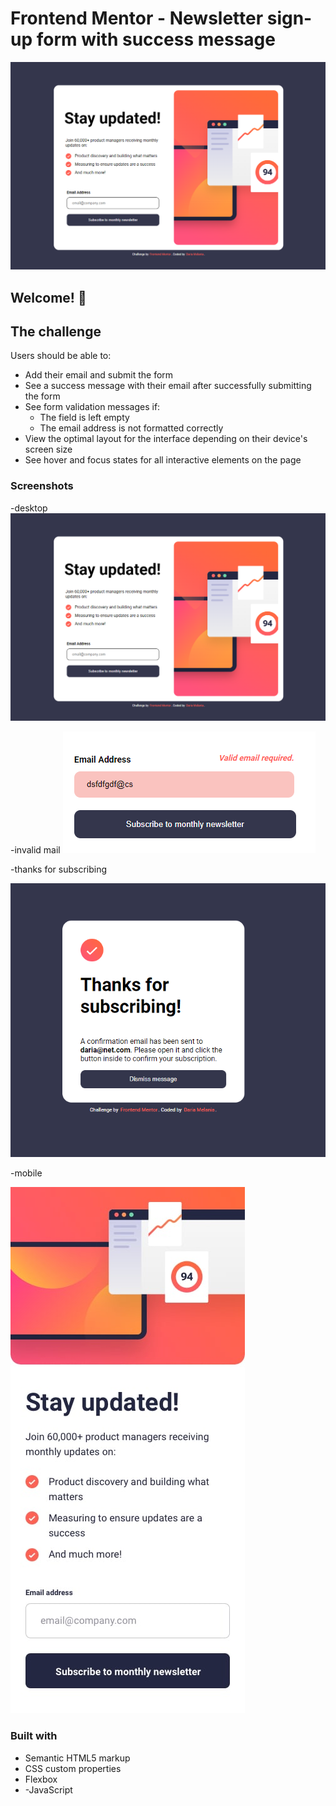 # Frontend Mentor - Newsletter sign-up form with success message

![Design preview for the Newsletter sign-up form with success message coding challenge](https://github.com/Dariapopa01/newsletter-sign-up-with-success-message-main/blob/main/assets/images/desk.png)

## Welcome! 👋


## The challenge

Users should be able to:

- Add their email and submit the form
- See a success message with their email after successfully submitting the form
- See form validation messages if:
  - The field is left empty
  - The email address is not formatted correctly
- View the optimal layout for the interface depending on their device's screen size
- See hover and focus states for all interactive elements on the page

### Screenshots

-desktop
![desktop-preview](https://github.com/Dariapopa01/newsletter-sign-up-with-success-message-main/blob/main/assets/images/desk.png)

-invalid mail
![desktop-preview](https://github.com/Dariapopa01/newsletter-sign-up-with-success-message-main/blob/main/assets/images/invalid.png)

-thanks for subscribing

![desktop-preview](https://github.com/Dariapopa01/newsletter-sign-up-with-success-message-main/blob/main/assets/images/thanks.png)

-mobile

![mobile-design](https://github.com/Dariapopa01/newsletter-sign-up-with-success-message-main/blob/main/design/mobile-design.jpg)



### Built with 

- Semantic HTML5 markup
- CSS custom properties
- Flexbox
- -JavaScript

